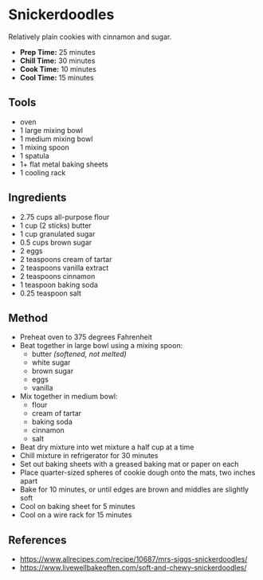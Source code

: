 # Snickerdoodles

Relatively plain cookies with cinnamon and sugar.

- **Prep Time:** 25 minutes
- **Chill Time:** 30 minutes
- **Cook Time:** 10 minutes
- **Cool Time:** 15 minutes

## Tools

- oven
- 1 large mixing bowl
- 1 medium mixing bowl
- 1 mixing spoon
- 1 spatula
- 1+ flat metal baking sheets
- 1 cooling rack

## Ingredients

- 2.75 cups all-purpose flour
- 1 cup (2 sticks) butter
- 1 cup granulated sugar
- 0.5 cups brown sugar
- 2 eggs
- 2 teaspoons cream of tartar
- 2 teaspoons vanilla extract
- 2 teaspoons cinnamon
- 1 teaspoon baking soda
- 0.25 teaspoon salt

## Method

- Preheat oven to 375 degrees Fahrenheit
- Beat together in large bowl using a mixing spoon:
    - butter *(softened, not melted)*
    - white sugar
    - brown sugar
    - eggs
    - vanilla
- Mix together in medium bowl:
    - flour
    - cream of tartar
    - baking soda
    - cinnamon
    - salt
- Beat dry mixture into wet mixture a half cup at a time
- Chill mixture in refrigerator for 30 minutes
- Set out baking sheets with a greased baking mat or paper on each
- Place quarter-sized spheres of cookie dough onto the mats, two inches apart
- Bake for 10 minutes, or until edges are brown and middles are slightly soft
- Cool on baking sheet for 5 minutes
- Cool on a wire rack for 15 minutes

## References

- https://www.allrecipes.com/recipe/10687/mrs-siggs-snickerdoodles/
- https://www.livewellbakeoften.com/soft-and-chewy-snickerdoodles/

